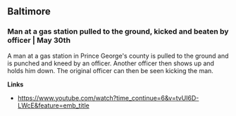 
## Baltimore

### Man at a gas station pulled to the ground, kicked and beaten by officer | May 30th

A man at a gas station in Prince George's county is pulled to the ground and is punched and kneed by an officer. Another officer then shows up and holds him down. The original officer can then be seen kicking the man.

**Links**

* https://www.youtube.com/watch?time_continue=6&v=tvUI6D-LWcE&feature=emb_title
